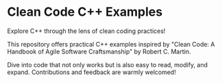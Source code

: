 # Clean Code C++ Examples

Explore C++ through the lens of clean coding practices! 

This repository offers practical C++ examples inspired by "Clean Code: A Handbook of Agile Software Craftsmanship" by Robert C. Martin. 

Dive into code that not only works but is also easy to read, modify, and expand. Contributions and feedback are warmly welcomed!
